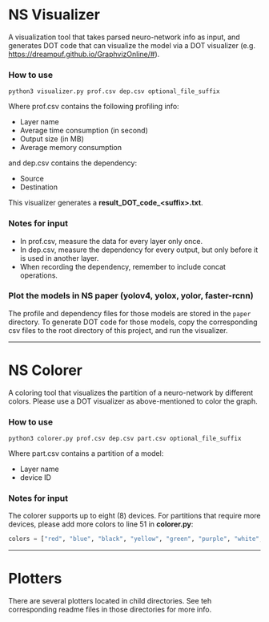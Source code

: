 # NS Visualizer
A visualization tool that takes parsed neuro-network info as input, and generates DOT code that can visualize the model via a DOT visualizer (e.g. https://dreampuf.github.io/GraphvizOnline/#).

### How to use
```shell
python3 visualizer.py prof.csv dep.csv optional_file_suffix
```
Where prof.csv contains the following profiling info: 
- Layer name
- Average time consumption (in second)
- Output size (in MB)
- Average memory consumption

and dep.csv contains the dependency:
- Source 
- Destination

This visualizer generates a **result_DOT_code_\<suffix>.txt**.

### Notes for input
- In prof.csv, measure the data for every layer only once.
- In dep.csv, measure the dependency for every output, but only before it is used in another layer.
- When recording the dependency, remember to include concat operations.

### Plot the models in NS paper (yolov4, yolox, yolor, faster-rcnn)
The profile and dependency files for those models are stored in the `paper` directory. To generate DOT code for those models, copy the corresponding csv files to the root directory of this project, and run the visualizer. 

---
# NS Colorer
A coloring tool that visualizes the partition of a neuro-network by different colors. Please use a DOT visualizer as above-mentioned to color the graph.  
### How to use
```shell
python3 colorer.py prof.csv dep.csv part.csv optional_file_suffix 
```

Where part.csv contains a partition of a model:
- Layer name
- device ID

### Notes for input
The colorer supports up to eight (8) devices. For partitions that require more devices, please add more colors to line 51 in **colorer.py**:
```python
colors = ["red", "blue", "black", "yellow", "green", "purple", "white", "orange"]
```
---
# Plotters
There are several plotters located in child directories. See teh corresponding readme files in those directories for more info. 